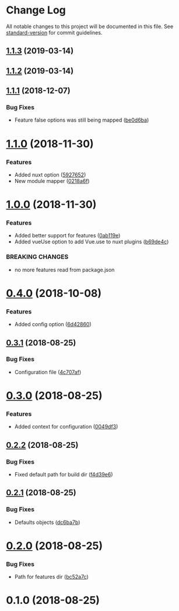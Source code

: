 # Change Log

All notable changes to this project will be documented in this file. See [standard-version](https://github.com/conventional-changelog/standard-version) for commit guidelines.

<a name="1.1.3"></a>
## [1.1.3](https://github.com/renanhangai/nuxt-helper-config/compare/v1.1.2...v1.1.3) (2019-03-14)



<a name="1.1.2"></a>
## [1.1.2](https://github.com/renanhangai/nuxt-helper-config/compare/v1.1.1...v1.1.2) (2019-03-14)



<a name="1.1.1"></a>
## [1.1.1](https://github.com/renanhangai/nuxt-helper-config/compare/v1.1.0...v1.1.1) (2018-12-07)


### Bug Fixes

* Feature false options was still being mapped ([be0d6ba](https://github.com/renanhangai/nuxt-helper-config/commit/be0d6ba))



<a name="1.1.0"></a>
# [1.1.0](https://github.com/renanhangai/nuxt-helper-config/compare/v1.0.0...v1.1.0) (2018-11-30)


### Features

* Added nuxt option ([5927652](https://github.com/renanhangai/nuxt-helper-config/commit/5927652))
* New module mapper ([0218a6f](https://github.com/renanhangai/nuxt-helper-config/commit/0218a6f))



<a name="1.0.0"></a>
# [1.0.0](https://github.com/renanhangai/nuxt-helper-config/compare/v0.4.0...v1.0.0) (2018-11-30)


### Features

* Added better support for features ([0ab119e](https://github.com/renanhangai/nuxt-helper-config/commit/0ab119e))
* Added vueUse option to add Vue.use to nuxt plugins ([b69de4c](https://github.com/renanhangai/nuxt-helper-config/commit/b69de4c))


### BREAKING CHANGES

* no more features read from package.json



<a name="0.4.0"></a>
# [0.4.0](https://github.com/renanhangai/nuxt-helper-config/compare/v0.3.1...v0.4.0) (2018-10-08)


### Features

* Added config option ([6d42860](https://github.com/renanhangai/nuxt-helper-config/commit/6d42860))



<a name="0.3.1"></a>
## [0.3.1](https://github.com/renanhangai/nuxt-helper-config/compare/v0.3.0...v0.3.1) (2018-08-25)


### Bug Fixes

* Configuration file ([4c707af](https://github.com/renanhangai/nuxt-helper-config/commit/4c707af))



<a name="0.3.0"></a>
# [0.3.0](https://github.com/renanhangai/nuxt-helper-config/compare/v0.2.2...v0.3.0) (2018-08-25)


### Features

* Added context for configuration ([0049df3](https://github.com/renanhangai/nuxt-helper-config/commit/0049df3))



<a name="0.2.2"></a>
## [0.2.2](https://github.com/renanhangai/nuxt-helper-config/compare/v0.2.1...v0.2.2) (2018-08-25)


### Bug Fixes

* Fixed default path for build dir ([f4d39e6](https://github.com/renanhangai/nuxt-helper-config/commit/f4d39e6))



<a name="0.2.1"></a>
## [0.2.1](https://github.com/renanhangai/nuxt-helper-config/compare/v0.2.0...v0.2.1) (2018-08-25)


### Bug Fixes

* Defaults objects ([dc6ba7b](https://github.com/renanhangai/nuxt-helper-config/commit/dc6ba7b))



<a name="0.2.0"></a>
# [0.2.0](https://github.com/renanhangai/nuxt-helper-config/compare/v0.1.0...v0.2.0) (2018-08-25)


### Bug Fixes

* Path for features dir ([bc52a7c](https://github.com/renanhangai/nuxt-helper-config/commit/bc52a7c))



<a name="0.1.0"></a>
# 0.1.0 (2018-08-25)
